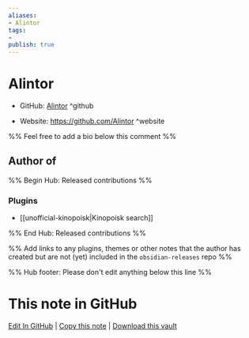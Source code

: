 ```yaml
---
aliases:
- Alintor
tags:
- 
publish: true
---
```


# Alintor

- GitHub: [Alintor](https://github.com/Alintor/) ^github
<!-- - Discord: `@` ^discord-->
- Website: <https://github.com/Alintor> ^website
<!-- - [[Publish sites|Publish site]]: <https://> ^publish-->

%% Feel free to add a bio below this comment %%


## Author of

%% Begin Hub: Released contributions %%
### Plugins
- [[unofficial-kinopoisk|Kinopoisk search]]

%% End Hub: Released contributions %%

%% Add links to any plugins, themes or other notes that the author has created but are not (yet) included in the `obsidian-releases` repo %%

<!--
### Unlisted plugins
-->

<!--
### Others
-->

<!--
## Sponsor this author
-->

<!-- - [[GitHub sponsors]]: [Sponsor @Alintor on GitHub Sponsors](https://github.com/sponsors/Alintor) ^github-sponsor-->
<!-- - [[Buy me a coffee]]: <https://> ^buy-me-a-coffee-->
<!-- - [[PayPal]]: <https://> ^paypal-->
<!-- - [[Patreon]]: <https://> ^patreon-->

<!--
## Follow this author
-->

<!-- - [[YouTube Channels|On YouTube]]: <https://> ^youtube-->
<!-- - Twitter: <https://> ^twitter-->
<!-- - ... -->

%% Hub footer: Please don't edit anything below this line %%

# This note in GitHub

<span class="git-footer">[Edit In GitHub](https://github.dev/obsidian-community/obsidian-hub/blob/main/01%20-%20Community/People/Alintor.md "git-hub-edit-note") | [Copy this note](https://raw.githubusercontent.com/obsidian-community/obsidian-hub/main/01%20-%20Community/People/Alintor.md "git-hub-copy-note") | [Download this vault](https://github.com/obsidian-community/obsidian-hub/archive/refs/heads/main.zip "git-hub-download-vault") </span>
